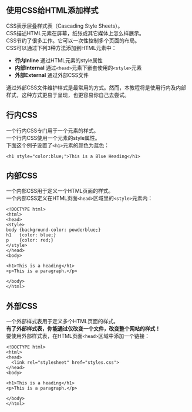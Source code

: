 ## 使用CSS给HTML添加样式
CSS表示层叠样式表（Cascading Style Sheets）。  
CSS描述HTML元素在屏幕，纸张或其它媒体上怎么样展示。  
CSS节约了很多工作。它可以一次性控制多个页面的布局。  
CSS可以通过下列3种方法添加到HTML元素中：
- **行内Inline** 通过HTML元素的style属性
- **内部Internal** 通过`<head>`元素下嵌套使用的`<style>`元素
- **外部External** 通过外部CSS文件

通过外部CSS文件维护样式是最常用的方式。然而，本教程将是使用行内及内部样式，这种方式更易于呈现，也更容易你自己去尝试。
## 行内CSS
一个行内CSS专门用于一个元素的样式。  
一个行内CSS使用一个元素的style属性。  
下面这个例子设置了`<h1>`元素的颜色为蓝色：
```
<h1 style="color:blue;">This is a Blue Heading</h1>
```

## 内部CSS
一个内部CSS用于定义一个HTML页面的样式。  
一个内部CSS定义在HTML页面`<head>`区域里的`<style>`元素内：
```
<!DOCTYPE html>
<html>
<head>
<style>
body {background-color: powderblue;}
h1   {color: blue;}
p    {color: red;}
</style>
</head>
<body>

<h1>This is a heading</h1>
<p>This is a paragraph.</p>

</body>
</html>
```

## 外部CSS
一个外部样式表用于定义多个HTML页面的样式。  
**有了外部样式表，你能通过仅改变一个文件，改变整个网站的样式！**  
要使用外部样式表，在HTML页面`<head>`区域中添加一个链接：
```
<!DOCTYPE html>
<html>
<head>
  <link rel="stylesheet" href="styles.css">
</head>
<body>

<h1>This is a heading</h1>
<p>This is a paragraph.</p>

</body>
</html>
```
